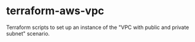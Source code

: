 # terraform-aws-vpc
Terraform scripts to set up an instance of the "VPC with public and private subnet" scenario.

